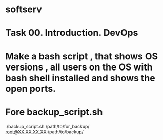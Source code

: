 # softserv

# Task 00. Introduction. DevOps
# Make a bash script , that shows OS versions , all users on the OS with bash shell installed and shows the open ports.

# Fore backup_script.sh
./backup_script.sh /path/to/for_backup/ root@XX.XX.XX.XX:/path/to/backup/
